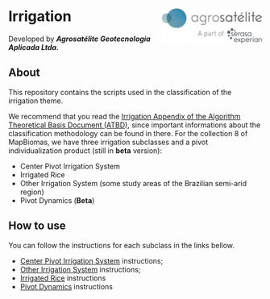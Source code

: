 <div>
    <img src='./assets/logo.png' height='auto' width='200' align='right'>
    <h1>Irrigation</h1>
</div>

Developed by ***Agrosatélite Geotecnologia Aplicada Ltda.***

## About

This repository contains the scripts used in the classification of the irrigation theme.

We recommend that you read the [Irrigation Appendix of the Algorithm Theoretical Basis Document (ATBD)](https://mapbiomas.org/download-dos-atbds), since important informations about the classification methodology can be found in there.  For the collection 8 of MapBiomas, we have three irrigation subclasses and a pivot individualization product (still in **beta** version):

 - Center Pivot Irrigation System
 - Irrigated Rice
 - Other Irrigation System (some study areas of the Brazilian semi-arid region)
 - Pivot Dynamics (**Beta**)

## How to use

You can follow the instructions for each subclass in the links bellow.

 - [Center Pivot Irrigation System](./center-pivot-irrigation-systems) instructions;
 - [Other Irrigation System](./other-irrigation-systems) instructions;
 - [Irrigated Rice](./irrigated-rice) instructions
 - [Pivot Dynamics](./pivot-dynamics) instructions
